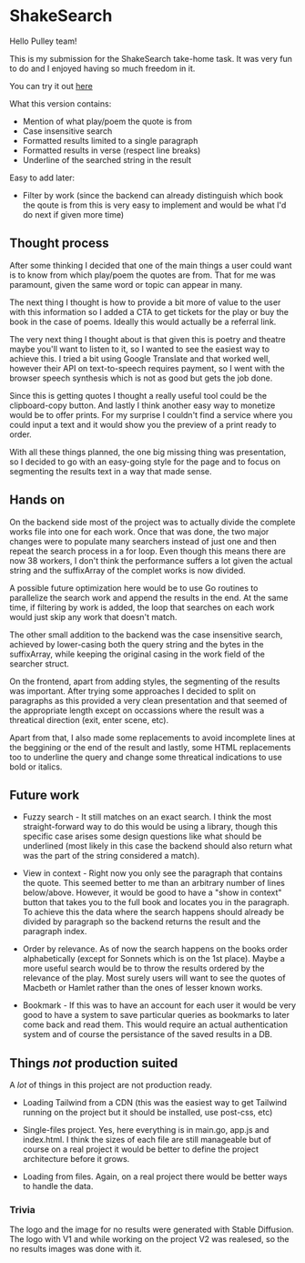 # ShakeSearch

Hello Pulley team!

This is my submission for the ShakeSearch take-home task. It was very fun to do and I enjoyed having so much freedom in it.

You can try it out [here](https://shakesearch-iangl.onrender.com/)

What this version contains:

- Mention of what play/poem the quote is from
- Case insensitive search
- Formatted results limited to a single paragraph
- Formatted results in verse (respect line breaks)
- Underline of the searched string in the result

Easy to add later:

- Filter by work (since the backend can already distinguish which book the qoute is from this is very easy to implement and would be what I'd do next if given more time)

## Thought process

After some thinking I decided that one of the main things a user could want is to know from which play/poem the quotes are from. That for me was paramount, given the same word or topic can appear in many.

The next thing I thought is how to provide a bit more of value to the user with this information so I added a CTA to get tickets for the play or buy the book in the case of poems. Ideally this would actually be a referral link.

The very next thing I thought about is that given this is poetry and theatre maybe you'll want to listen to it, so I wanted to see the easiest way to achieve this. I tried a bit using Google Translate and that worked well, however their API on text-to-speech requires payment, so I went with the browser speech synthesis which is not as good but gets the job done.

Since this is getting quotes I thought a really useful tool could be the clipboard-copy button. And lastly I think another easy way to monetize would be to offer prints. For my surprise I couldn't find a service where you could input a text and it would show you the preview of a print ready to order.

With all these things planned, the one big missing thing was presentation, so I decided to go with an easy-going style for the page and to focus on segmenting the results text in a way that made sense.

## Hands on

On the backend side most of the project was to actually divide the complete works file into one for each work. Once that was done, the two major changes were to populate many searchers instead of just one and then repeat the search process in a for loop. Even though this means there are now 38 workers, I don't think the performance suffers a lot given the actual string and the suffixArray of the complet works is now divided.

A possible future optimization here would be to use Go routines to parallelize the search work and append the results in the end. At the same time, if filtering by work is added, the loop that searches on each work would just skip any work that doesn't match.

The other small addition to the backend was the case insensitive search, achieved by lower-casing both the query string and the bytes in the suffixArray, while keeping the original casing in the work field of the searcher struct.

On the frontend, apart from adding styles, the segmenting of the results was important. After trying some approaches I decided to split on paragraphs as this provided a very clean presentation and that seemed of the appropriate length except on occassions where the result was a threatical direction (exit, enter scene, etc).

Apart from that, I also made some replacements to avoid incomplete lines at the beggining or the end of the result and lastly, some HTML replacements too to underline the query and change some threatical indications to use bold or italics.

## Future work

- Fuzzy search - It still matches on an exact search. I think the most straight-forward way to do this would be using a library, though this specific case arises some design questions like what should be underlined (most likely in this case the backend should also return what was the part of the string considered a match).

- View in context - Right now you only see the paragraph that contains the quote. This seemed better to me than an arbitrary number of lines below/above. However, it would be good to have a "show in context" button that takes you to the full book and locates you in the paragraph. To achieve this the data where the search happens should already be divided by paragraph so the backend returns the result and the paragraph index.

- Order by relevance. As of now the search happens on the books order alphabetically (except for Sonnets which is on the 1st place). Maybe a more useful search would be to throw the results ordered by the relevance of the play. Most surely users will want to see the quotes of Macbeth or Hamlet rather than the ones of lesser known works.

- Bookmark - If this was to have an account for each user it would be very good to have a system to save particular queries as bookmarks to later come back and read them. This would require an actual authentication system and of course the persistance of the saved results in a DB.

## Things *not* production suited

A _lot_ of things in this project are not production ready.

* Loading Tailwind from a CDN (this was the easiest way to get Tailwind running on the project but it should be installed, use post-css, etc)

* Single-files project. Yes, here everything is in main.go, app.js and index.html. I think the sizes of each file are still manageable but of course on a real project it would be better to define the project architecture before it grows.

* Loading from files. Again, on a real project there would be better ways to handle the data.

### Trivia

The logo and the image for no results were generated with Stable Diffusion. The logo with V1 and while working on the project V2 was realesed, so the no results images was done with it.

